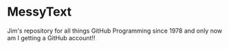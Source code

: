 # MessyText
Jim's repository for all things GitHub
Programming since 1978 and only now am I getting a GitHub account!!

